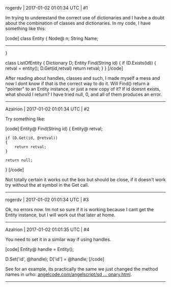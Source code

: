 rogerdv | 2017-01-02 01:01:34 UTC | #1

Im trying to underestand the correct use of dictionaries and I havbe a doubt about the combination of classes and dictionaries. In my code, I have something like this:

[code]
class Entity {
 Node@ n; 
String Name;
*****
}

class ListOfEntity {
Dictionary D;
Entity Find(String id)
{
 if (D.Exists(id)) {
  retval = entity();
  D.Get(id,retval)
  return retval;
}
}
[/code]

After reading about handles, classes and such, I made myself a mess and now I dont know if that is the correct way to do it. Will Find() return a "pointer" to an Entity instance, or just a new copy of it? If id doesnt exists, what should I return? I have tried null, 0, and all of them produces an error.

-------------------------

Azalrion | 2017-01-02 01:01:34 UTC | #2

Try something like:

[code]
Entity@ Find(String id)
{
    Entity@ retval;

    if (D.Get(id, @retval))
    {
        return retval;
    }

    return null;
}
[/code]

Not totally certain it works out the box but should be close, if it doesn't work try without the at symbol in the Get call.

-------------------------

rogerdv | 2017-01-02 01:01:34 UTC | #3

Ok, no errors now. Im not so sure if it is working because I cant get the Entity instance, but I will work out that later at home.

-------------------------

Azalrion | 2017-01-02 01:01:35 UTC | #4

You need to set it in a similar way if using handles. 

[code]
Entity@ handle = Entity();

D.Set('id', @handle);
D['id'] = @handle;
[/code]

See for an example, its practically the same we just changed the method names in urho: [angelcode.com/angelscript/sd ... onary.html](http://www.angelcode.com/angelscript/sdk/docs/manual/doc_datatypes_dictionary.html).

-------------------------

